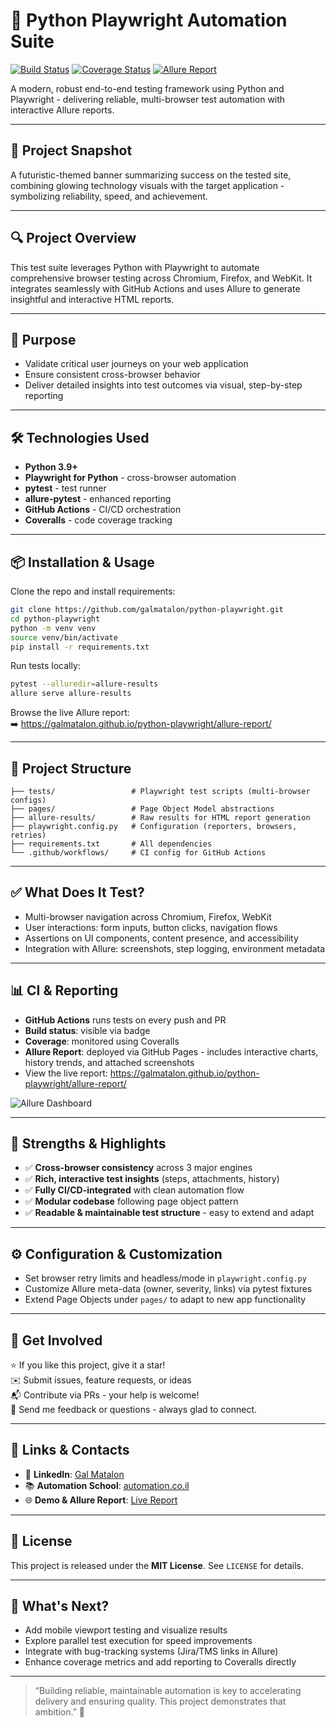 # 🚀 Python Playwright Automation Suite

[![Build Status](https://github.com/galmatalon/python-playwright/actions/workflows/playwright-ci.yml/badge.svg)](https://github.com/galmatalon/python-playwright/actions)
[![Coverage Status](https://coveralls.io/repos/github/galmatalon/python-playwright/badge.svg)](https://coveralls.io/github/galmatalon/python-playwright)
[![Allure Report](https://img.shields.io/badge/Allure-Report-blue)](https://galmatalon.github.io/python-playwright/allure-report/)

A modern, robust end-to-end testing framework using Python and Playwright - delivering reliable, multi-browser test automation with interactive Allure reports.

---

## 🎯 Project Snapshot

A futuristic-themed banner summarizing success on the tested site, combining glowing technology visuals with the target application - symbolizing reliability, speed, and achievement.

---

## 🔍 Project Overview

This test suite leverages Python with Playwright to automate comprehensive browser testing across Chromium, Firefox, and WebKit. It integrates seamlessly with GitHub Actions and uses Allure to generate insightful and interactive HTML reports.

---

## 🎯 Purpose

- Validate critical user journeys on your web application  
- Ensure consistent cross-browser behavior  
- Deliver detailed insights into test outcomes via visual, step-by-step reporting

---

## 🛠️ Technologies Used

- **Python 3.9+**
- **Playwright for Python** - cross-browser automation
- **pytest** - test runner
- **allure-pytest** - enhanced reporting
- **GitHub Actions** - CI/CD orchestration  
- **Coveralls** - code coverage tracking  

---

## 📦 Installation & Usage

Clone the repo and install requirements:
```bash
git clone https://github.com/galmatalon/python-playwright.git
cd python-playwright
python -m venv venv
source venv/bin/activate
pip install -r requirements.txt
```

Run tests locally:
```bash
pytest --alluredir=allure-results
allure serve allure-results
```

Browse the live Allure report:  
➡️ https://galmatalon.github.io/python-playwright/allure-report/

---

## 📂 Project Structure

```
├── tests/                 # Playwright test scripts (multi-browser configs)
├── pages/                 # Page Object Model abstractions
├── allure-results/        # Raw results for HTML report generation
├── playwright.config.py   # Configuration (reporters, browsers, retries)
├── requirements.txt       # All dependencies
└── .github/workflows/     # CI config for GitHub Actions
```

---

## ✅ What Does It Test?

- Multi-browser navigation across Chromium, Firefox, WebKit  
- User interactions: form inputs, button clicks, navigation flows  
- Assertions on UI components, content presence, and accessibility  
- Integration with Allure: screenshots, step logging, environment metadata

---

## 📊 CI & Reporting

- **GitHub Actions** runs tests on every push and PR  
- **Build status**: visible via badge  
- **Coverage**: monitored using Coveralls  
- **Allure Report**: deployed via GitHub Pages - includes interactive charts, history trends, and attached screenshots  
- View the live report: https://galmatalon.github.io/python-playwright/allure-report/

<!-- include an actual screenshot of the Allure report here -->
![Allure Dashboard](https://galmatalon.github.io/python-playwright/assets/allure-snapshot.png)

---

## 🧩 Strengths & Highlights

- ✅ **Cross-browser consistency** across 3 major engines  
- ✅ **Rich, interactive test insights** (steps, attachments, history)  
- ✅ **Fully CI/CD-integrated** with clean automation flow  
- ✅ **Modular codebase** following page object pattern  
- ✅ **Readable & maintainable test structure** - easy to extend and adapt

---

## ⚙️ Configuration & Customization

- Set browser retry limits and headless/mode in `playwright.config.py`  
- Customize Allure meta-data (owner, severity, links) via pytest fixtures  
- Extend Page Objects under `pages/` to adapt to new app functionality

---

## 📢 Get Involved

⭐ If you like this project, give it a star!  
✉️ Submit issues, feature requests, or ideas  
📬 Contribute via PRs - your help is welcome!  
📣 Send me feedback or questions - always glad to connect.

---

## 📎 Links & Contacts

- 🔗 **LinkedIn**: [Gal Matalon](https://www.linkedin.com/in/gal-matalon/)  
- 📚 **Automation School**: [automation.co.il](https://automation.co.il/)  
- 🌐 **Demo & Allure Report**: [Live Report](https://galmatalon.github.io/python-playwright/allure-report/)

---

## 📜 License

This project is released under the **MIT License**. See `LICENSE` for details.

---

## 🧭 What's Next?

- Add mobile viewport testing and visualize results  
- Explore parallel test execution for speed improvements  
- Integrate with bug-tracking systems (Jira/TMS links in Allure)  
- Enhance coverage metrics and add reporting to Coveralls directly

---

> “Building reliable, maintainable automation is key to accelerating delivery and ensuring quality. This project demonstrates that ambition.” 🚀
